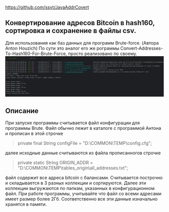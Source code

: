 https://github.com/ssvt/JavaAddrCovert

## Конвертирование адресов Bitcoin в hash160, сортировка и сохранение в файлы csv.
Для использования как баз данных для программ Brute-force. (Автора Anton Houzich)
По сути это аналог его же рограммы Convert-Addresses-To-Hash160-For-Brute-Force, просто реализовано по своему.
![](image/JavaAddrConvert.png)

## Описание
При запуске программы считывается файл конфигурации для программы Brute.
Файл обычно лежит в каталоге с программой Антона и прописан в этой строчке
> private final String configFile = "D:\\COMMON\\TEMP\\config.cfg";

далее исходные данные считываются из файла прописанногов строчке
> private static String ORIGIN_ADDR = "D:\\COMMON\\TEMP\\tables_origin\\all_addresses.txt";

файл содержит все адреса bitcoin с балансами. Считывается построчно и складывается 
в 3 разных коллекции и сортируются.  Далее эти коллекции выгружаются по папкам, указанных
в конфигурационном файл. 
При работе программы, учитывайте что файл со всеми адресами имеет размер более 2Гб. Соответственно все эти данные 
изначально хранятся в памяти. 




